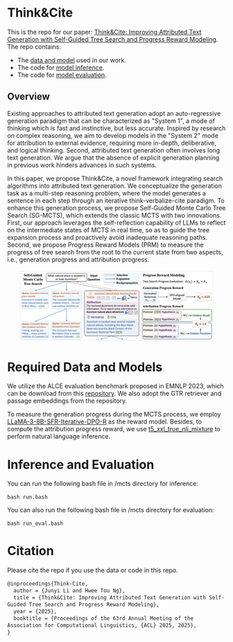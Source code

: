 # Think&Cite

This is the repo for our paper: [Think&Cite: Improving Attributed Text Generation with Self-Guided Tree Search and Progress Reward Modeling](https://arxiv.org/pdf/2412.14860). The repo contains:

- The [data and model](#required-data-and-models) used in our work.
- The code for [model inference](#inference-and-evaluation).
- The code for [model evaluation](#inference-and-evaluation).

## Overview

Existing approaches to attributed text generation adopt an auto-regressive generation paradigm that can be characterized as "System 1", a mode of thinking which is fast and instinctive, but less accurate. Inspired by research on complex reasoning, we aim to develop models in the "System 2" mode for attribution to external evidence, requiring more in-depth, deliberative, and logical thinking. Second, attributed text generation often involves long text generation. We argue that the absence of explicit generation planning in previous work hinders advances in such systems.

In this paper, we propose Think&Cite, a novel framework integrating search algorithms into attributed text generation. We conceptualize the generation task as a multi-step reasoning problem, where the model generates a sentence in each step through an iterative think-verbalize-cite paradigm. To enhance this generation process, we propose Self-Guided Monte Carlo Tree Search (SG-MCTS), which extends the classic MCTS with two innovations. First, our approach leverages the self-reflection capability of LLMs to reflect on the intermediate states of MCTS in real time, so as to guide the tree expansion process and proactively avoid inadequate reasoning paths.  Second, we propose Progress Reward Models (PRM) to measure the progress of tree search from the root to the current state from two aspects, i.e., generation progress and attribution progress.

<a href="https://github.com/nusnlp/Think-Cite" target="_blank"><img src="assets/model.png" alt="Think-Cite" style="width: 90%; min-width: 300px; display: block; margin: auto;"></a>

# Required Data and Models 

We utilize the ALCE evaluation benchmark proposed in EMNLP 2023, which can be download from this [repository](https://github.com/princeton-nlp/ALCE). We also adopt the GTR retriever and passage embeddings from the repository. 

To measure the generation progress during the MCTS process, we employ [LLaMA-3-8B-SFR-Iterative-DPO-R](https://huggingface.co/Salesforce/LLaMA-3-8B-SFR-Iterative-DPO-R) as the reward model. Besides, to compute the attribution progress reward, we use [t5_xxl_true_nli_mixture](https://huggingface.co/google/t5_xxl_true_nli_mixture) to perform natural language inference. 

# Inference and Evaluation

You can run the following bash file in /mcts directory for inference:

```
bash run.bash
```

You can also run the following bash file in /mcts directory for evaluation:

```
bash run_eval.bash
```

# Citation

Please cite the repo if you use the data or code in this repo.

```
@inproceedings{Think-Cite,
  author = {Junyi Li and Hwee Tou Ng},
  title = {Think&Cite: Improving Attributed Text Generation with Self-Guided Tree Search and Progress Reward Modeling},
  year = {2025},
  booktitle = {Proceedings of the 63rd Annual Meeting of the Association for Computational Linguistics, {ACL} 2025, 2025},
}
```
